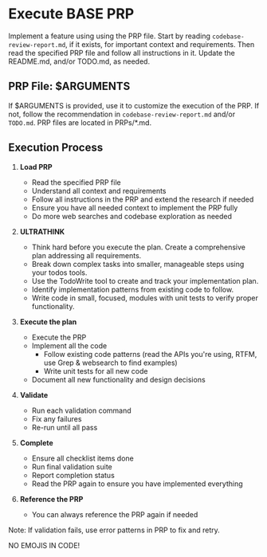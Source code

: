 # Execute BASE PRP

Implement a feature using using the PRP file. Start by reading `codebase-review-report.md`, if it exists, for important context and requirements. Then read the specified PRP file and follow all instructions in it. Update the README.md, and/or TODO.md, as needed.

## PRP File: $ARGUMENTS

If $ARGUMENTS is provided, use it to customize the execution of the PRP. If not, follow the recommendation in `codebase-review-report.md` and/or `TODO.md`. PRP files are located in PRPs/*.md.

## Execution Process

1. **Load PRP**
   - Read the specified PRP file
   - Understand all context and requirements
   - Follow all instructions in the PRP and extend the research if needed
   - Ensure you have all needed context to implement the PRP fully
   - Do more web searches and codebase exploration as needed

2. **ULTRATHINK**
   - Think hard before you execute the plan. Create a comprehensive plan addressing all requirements.
   - Break down complex tasks into smaller, manageable steps using your todos tools.
   - Use the TodoWrite tool to create and track your implementation plan.
   - Identify implementation patterns from existing code to follow.
   - Write code in small, focused, modules with unit tests to verify proper functionality.

3. **Execute the plan**
   - Execute the PRP
   - Implement all the code
     - Follow existing code patterns (read the APIs you're using, RTFM, use Grep & websearch to find examples)
     - Write unit tests for all new code
   - Document all new functionality and design decisions

4. **Validate**
   - Run each validation command
   - Fix any failures
   - Re-run until all pass

5. **Complete**
   - Ensure all checklist items done
   - Run final validation suite
   - Report completion status
   - Read the PRP again to ensure you have implemented everything

6. **Reference the PRP**
   - You can always reference the PRP again if needed

Note: If validation fails, use error patterns in PRP to fix and retry.

NO EMOJIS IN CODE!
